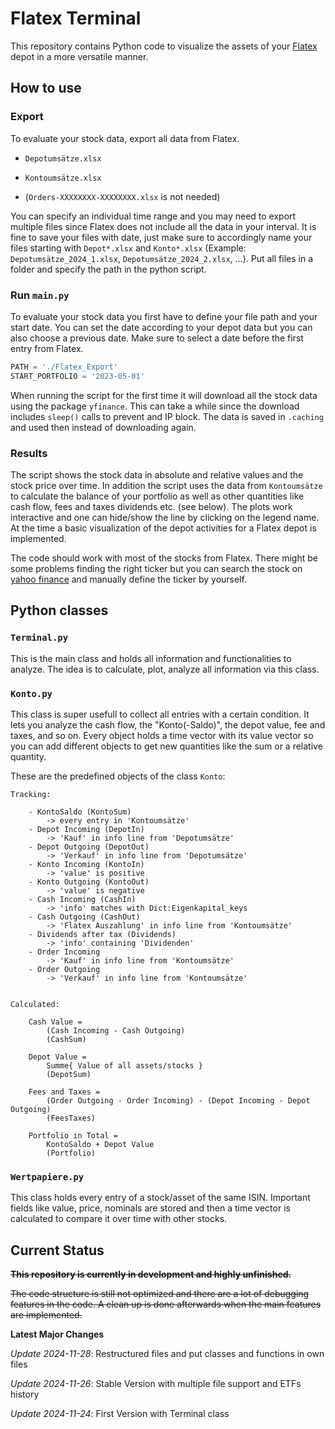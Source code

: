 # Flatex Terminal

This repository contains Python code to visualize the assets of your
[Flatex](https://www.flatex.at) depot in a more versatile manner.

## How to use

### Export

To evaluate your stock data, export all data from Flatex.

- `Depotumsätze.xlsx`
- `Kontoumsätze.xlsx`

- (`Orders-XXXXXXXX-XXXXXXXX.xlsx` is not needed)

You can specify an individual time range and you may need to export multiple
files since Flatex does not include all the data in your interval. It is fine
to save your files with date, just make sure to accordingly name your files
starting with `Depot*.xlsx` and `Konto*.xlsx` (Example:
`Depotumsätze_2024_1.xlsx`, `Depotumsätze_2024_2.xlsx`, ...). Put all files in
a folder and specify the path in the python script.

### Run `main.py`

To evaluate your stock data you first have to define your file path and your
start date. You can set the date according to your depot data but you can also
choose a previous date. Make sure to select a date before the first entry from
Flatex.

```python
PATH = './Flatex_Export'
START_PORTFOLIO = '2023-05-01'
```

When running the script for the first time it will download all the stock data
using the package `yfinance`. This can take a while since the download includes
`sleep()` calls to prevent and IP block. The data is saved in `.caching` and used
then instead of downloading again.


### Results

The script shows the stock data in absolute and relative values and the stock
price over time. In addition the script uses the data from `Kontoumsätze` to
calculate the balance of your portfolio as well as other quantities like cash
flow, fees and taxes dividends etc. (see below). The plots work interactive and
one can hide/show the line by clicking on the legend name. At the time a basic
visualization of the depot activities for a Flatex depot is implemented.

The code should work with most of the stocks from Flatex. There might be some
problems finding the right ticker but you can search the stock on [yahoo
finance](https://finance.yahoo.com) and manually define the ticker by yourself.


## Python classes

### `Terminal.py`

This is the main class and holds all information and functionalities to analyze.
The idea is to calculate, plot, analyze all information via this class.

### `Konto.py`

This class is super usefull to collect all entries with a certain condition. It
lets you analyze the cash flow, the "Konto(-Saldo)", the depot value, fee and
taxes, and so on. Every object holds a time vector with its value vector so you
can add different objects to get new quantities like the sum or a relative
quantity. 

These are the predefined objects of the class `Konto`:

    Tracking:

        - KontoSaldo (KontoSum)
            -> every entry in 'Kontoumsätze'
        - Depot Incoming (DepotIn)
            -> 'Kauf' in info line from 'Depotumsätze'
        - Depot Outgoing (DepotOut)
            -> 'Verkauf' in info line from 'Depotumsätze'
        - Konto Incoming (KontoIn)
            -> 'value' is positive
        - Konto Outgoing (KontoOut)
            -> 'value' is negative
        - Cash Incoming (CashIn)
            -> 'info' matches with Dict:Eigenkapital_keys
        - Cash Outgoing (CashOut)
            -> 'Flatex Auszahlung' in info line from 'Kontoumsätze'
        - Dividends after tax (Dividends)
            -> 'info' containing 'Dividenden'
        - Order Incoming
            -> 'Kauf' in info line from 'Kontoumsätze'
        - Order Outgoing
            -> 'Verkauf' in info line from 'Kontoumsätze'


    Calculated:

        Cash Value = 
            (Cash Incoming - Cash Outgoing)
            (CashSum)

        Depot Value = 
            Summe{ Value of all assets/stocks }
            (DepotSum)

        Fees and Taxes = 
            (Order Outgoing - Order Incoming) - (Depot Incoming - Depot Outgoing)
            (FeesTaxes)

        Portfolio in Total = 
            KontoSaldo + Depot Value
            (Portfolio)



### `Wertpapiere.py`

This class holds every entry of a stock/asset of the same ISIN. Important
fields like value, price, nominals are stored and then a time vector is
calculated to compare it over time with other stocks.



## Current Status

~~**This repository is currently in development and highly unfinished.**~~

~~The code structure is still not optimized and there are a lot of debugging
features in the code. A clean up is done afterwards when the main features are
implemented.~~

**Latest Major Changes**

*Update 2024-11-28*: Restructured files and put classes and functions in own files

*Update 2024-11-26*: Stable Version with multiple file support and ETFs history

*Update 2024-11-24*: First Version with Terminal class



